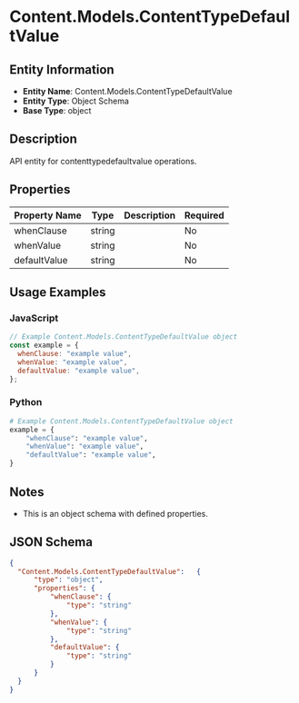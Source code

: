 # Content.Models.ContentTypeDefaultValue

## Entity Information
- **Entity Name**: Content.Models.ContentTypeDefaultValue
- **Entity Type**: Object Schema
- **Base Type**: object

## Description
API entity for contenttypedefaultvalue operations.

## Properties

| Property Name | Type | Description | Required |
|---------------|------|-------------|----------|
| whenClause | string |  | No |
| whenValue | string |  | No |
| defaultValue | string |  | No |

## Usage Examples

### JavaScript
```javascript
// Example Content.Models.ContentTypeDefaultValue object
const example = {
  whenClause: "example value",
  whenValue: "example value",
  defaultValue: "example value",
};
```

### Python
```python
# Example Content.Models.ContentTypeDefaultValue object
example = {
    "whenClause": "example value",
    "whenValue": "example value",
    "defaultValue": "example value",
}
```

## Notes
- This is an object schema with defined properties.

## JSON Schema
```json
{
  "Content.Models.ContentTypeDefaultValue":   {
      "type": "object",
      "properties": {
          "whenClause": {
              "type": "string"
          },
          "whenValue": {
              "type": "string"
          },
          "defaultValue": {
              "type": "string"
          }
      }
  }
}
```
